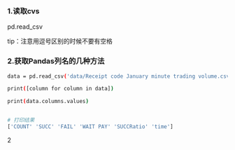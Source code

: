 ### 1.读取cvs

pd.read_csv

tip：注意用逗号区别的时候不要有空格

### 2.获取Pandas列名的几种方法

```bash
data = pd.read_csv('data/Receipt code January minute trading volume.csv')

print([column for column in data])
```

```bash
print(data.columns.values)


# 打印结果
['COUNT' 'SUCC' 'FAIL' 'WAIT PAY' 'SUCCRatio' 'time']
```

2